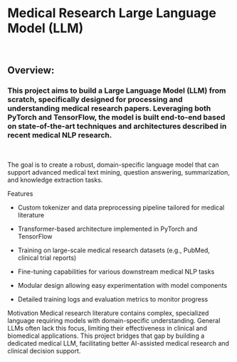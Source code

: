 # Medical Research Large Language Model (LLM)

<br>

## Overview:

### This project aims to build a Large Language Model (LLM) from scratch, specifically designed for processing and understanding medical research papers. Leveraging both PyTorch and TensorFlow, the model is built end-to-end based on state-of-the-art techniques and architectures described in recent medical NLP research.

<br>

The goal is to create a robust, domain-specific language model that can support advanced medical text mining, question answering, summarization, and knowledge extraction tasks.

Features
- Custom tokenizer and data preprocessing pipeline tailored for medical literature

- Transformer-based architecture implemented in PyTorch and TensorFlow

- Training on large-scale medical research datasets (e.g., PubMed, clinical trial reports)

- Fine-tuning capabilities for various downstream medical NLP tasks

- Modular design allowing easy experimentation with model components

- Detailed training logs and evaluation metrics to monitor progress

Motivation
Medical research literature contains complex, specialized language requiring models with domain-specific understanding. General LLMs often lack this focus, limiting their effectiveness in clinical and biomedical applications. This project bridges that gap by building a dedicated medical LLM, facilitating better AI-assisted medical research and clinical decision support.

